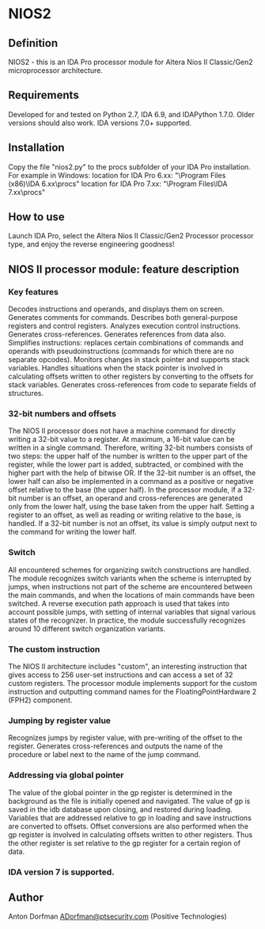 # NIOS2
 
## Definition
NIOS2 - this is an IDA Pro processor module for Altera Nios II Classic/Gen2 microprocessor architecture.

## Requirements
Developed for and tested on Python 2.7, IDA 6.9, and IDAPython 1.7.0.
Older versions should also work. IDA versions 7.0+ supported.

## Installation
Copy the file "nios2.py" to the procs subfolder of your IDA Pro installation.
For example in Windows:
location for IDA Pro 6.xx: "\Program Files (x86)\IDA 6.xx\procs\"
location for IDA Pro 7.xx: "\Program Files\IDA 7.xx\procs\"

## How to use
Launch IDA Pro, select the Altera Nios II Classic/Gen2 Processor processor type, and enjoy the reverse engineering goodness!

## NIOS II processor module: feature description

### Key features
Decodes instructions and operands, and displays them on screen. Generates comments for commands. Describes both general-purpose registers and control registers. Analyzes execution control instructions. Generates cross-references. Generates references from data also. Simplifies instructions: replaces certain combinations of commands and operands with pseudoinstructions (commands for which there are no separate opcodes). Monitors changes in stack pointer and supports stack variables. Handles situations when the stack pointer is involved in calculating offsets written to other registers by converting to the offsets for stack variables. Generates cross-references from code to separate fields of structures.

### 32-bit numbers and offsets
The NIOS II processor does not have a machine command for directly writing a 32-bit value to a register. At maximum, a 16-bit value can be written in a single command. Therefore, writing 32-bit numbers consists of two steps: the upper half of the number is written to the upper part of the register, while the lower part is added, subtracted, or combined with the higher part with the help of bitwise OR. If the 32-bit number is an offset, the lower half can also be implemented in a command as a positive or negative offset relative to the base (the upper half).
In the processor module, if a 32-bit number is an offset, an operand and cross-references are generated only from the lower half, using the base taken from the upper half. Setting a register to an offset, as well as reading or writing relative to the base, is handled. If a 32-bit number is not an offset, its value is simply output next to the command for writing the lower half.

### Switch
All encountered schemes for organizing switch constructions are handled. The module recognizes switch variants when the scheme is interrupted by jumps, when instructions not part of the scheme are encountered between the main commands, and when the locations of main commands have been switched. A reverse execution path approach is used that takes into account possible jumps, with setting of internal variables that signal various states of the recognizer. In practice, the module successfully recognizes around 10 different switch organization variants.

### The custom instruction
The NIOS II architecture includes "custom", an interesting instruction that gives access to 256 user-set instructions and can access a set of 32 custom registers. The processor module implements support for the custom instruction and outputting command names for the FloatingPointHardware 2 (FPH2) component.

### Jumping by register value
Recognizes jumps by register value, with pre-writing of the offset to the register. Generates cross-references and outputs the name of the procedure or label next to the name of the jump command.

### Addressing via global pointer
The value of the global pointer in the gp register is determined in the background as the file is initially opened and navigated. The value of gp is saved in the idb database upon closing, and restored during loading. Variables that are addressed relative to gp in loading and save instructions are converted to offsets. Offset conversions are also performed when the gp register is involved in calculating offsets written to other registers. Thus the other register is set relative to the gp register for a certain region of data.

### IDA version 7 is supported.

## Author
Anton Dorfman ADorfman@ptsecurity.com (Positive Technologies)

